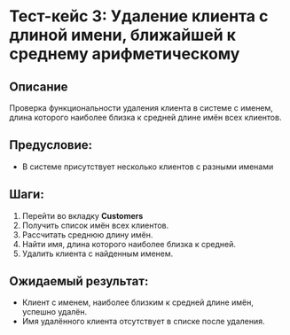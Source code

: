# Тест-кейс 3: Удаление клиента с длиной имени, ближайшей к среднему арифметическому

## Описание
Проверка функциональности удаления клиента в системе с именем, длина которого наиболее близка к средней длине имён всех клиентов.

## Предусловие:
- В системе присутствует несколько клиентов с разными именами

## Шаги:
1. Перейти во вкладку **Customers**
1. Получить список имён всех клиентов.
2. Рассчитать среднюю длину имён.
3. Найти имя, длина которого наиболее близка к средней.
4. Удалить клиента с найденным именем.

## Ожидаемый результат:
- Клиент с именем, наиболее близким к средней длине имён, успешно удалён.
- Имя удалённого клиента отсутствует в списке после удаления.
